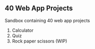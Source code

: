 ## 40 Web App Projects

Sandbox containing 40 web app projects

1. Calculator
2. Quiz
3. Rock paper scissors (WIP)
